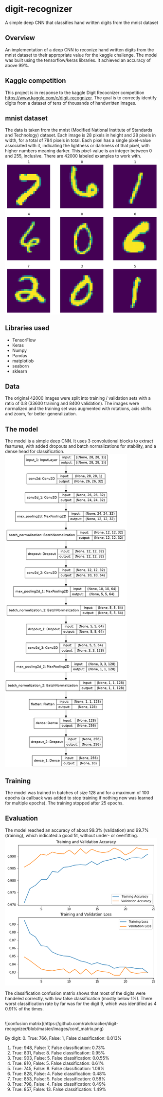 # digit-recognizer
A simple deep CNN that classifies hand written digits from the mnist dataset

## Overview
An implementation of a deep CNN to reconize hand written digits from the mnist dataset to their appropriate value
for the kaggle challenge.
The model was built using the tensorflow/keras libraries.
It achieved an accuracy of above 99%.

## Kaggle competition
This project is in response to the kaggle Digit Recocnizer competition https://www.kaggle.com/c/digit-recognizer.
The goal is to correctly identify digits from a dataset of tens of thousands of handwritten images.

## mnist dataset
The data is taken from the mnist (Modified National Institute of Standards and Technology) dataset.
Each image is 28 pixels in height and 28 pixels in width, for a total of 784 pixels in total. Each pixel has a single pixel-value associated with it, indicating the lightness or darkness of that pixel, with higher numbers meaning darker. This pixel-value is an integer between 0 and 255, inclusive. There are 42000 labeled examples to work with.<br/>
![mnist dataset](https://github.com/rakrkracker/digit-recognizer/blob/master/images/mnist_ex.png)

## Libraries used
* TensorFlow
* Keras
* Numpy
* Pandas
* matplotlob
* seaborn
* sklearn

## Data
The original 42000 images were split into training / validation sets with a ratio of 0.8 (33600 training and 8400 validation).
The images were normalized and the training set was augmented with rotations, axis shifts and zoom, for better generalization.

## The model
The model is a simple deep CNN. It uses 3 convolutional blocks to extract feartures, with added dropouts and batch normalizations for stability,
and a dense head for classification.<br/>
![model architecture](https://github.com/rakrkracker/digit-recognizer/blob/master/images/cnn_model.png)

## Training
The model was trained in batches of size 128 and for a maximum of 100 epochs (a callback was added to stop training if nothing new was learned for multiple epochs).
The training stopped after 25 epochs.

## Evaluation
The model reached an accuracy of about 99.3% (validation) and 99.7% (training), which indicated a good fit, without under- or overfitting.<br/>
![learning plots](https://github.com/rakrkracker/digit-recognizer/blob/master/images/training_plots.png)

The classification confusion matrix shows that most of the digits were handeled correctly, with low false classification (mostly below 1%).
There worst classification rate by far was for the digit 9, which was identified as 4 0.91% of the times.

<br/>
![confusion matrix](https://github.com/rakrkracker/digit-recognizer/blob/master/images/conf_matrix.png)
<br/>

By digit:
0. True: 766, False: 1, False classification: 0.013%
1. True: 948, False: 7, False classification: 0.73%
2. True: 831, False: 8. False classification: 0.95%
3. True: 903, False: 5. False classification: 0.0.55%
4. True: 810, False: 5. False classification: 0.61%
5. True: 745, False: 8. False classification: 1.06%
6. True: 828, False: 4. False classification: 0.48%
7. True: 853, False: 5. False classification: 0.58%
8. True: 798, False: 4. False classification: 0.49%
9. True: 857, False: 13. False classification: 1.49%
